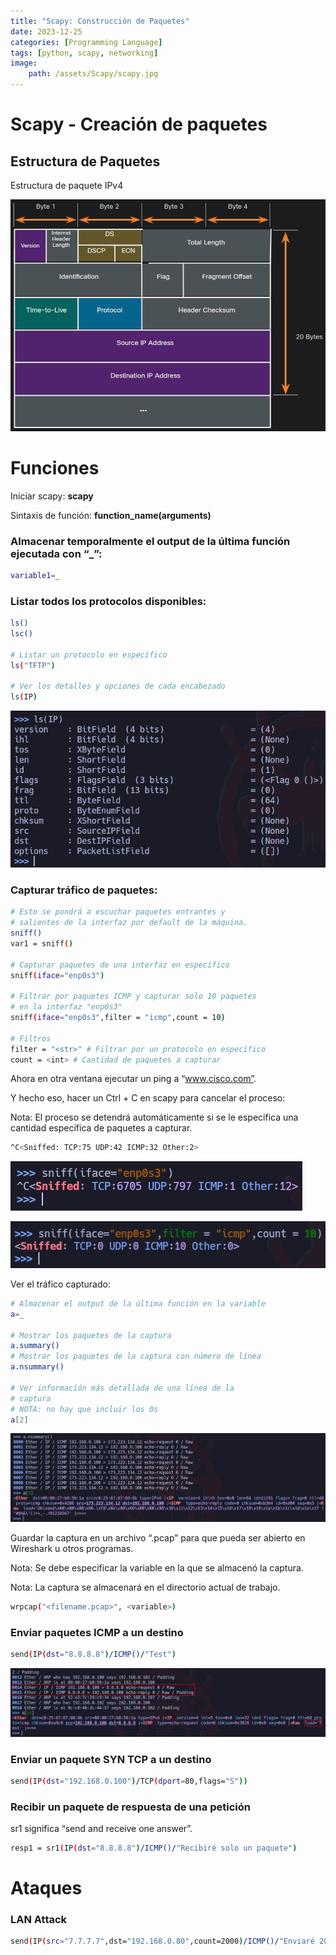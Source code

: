 ```yaml
---
title: "Scapy: Construcción de Paquetes"
date: 2023-12-25
categories: [Programming Language]
tags: [python, scapy, networking]
image:
    path: /assets/Scapy/scapy.jpg
---
```




# Scapy - Creación de paquetes

## Estructura de Paquetes

Estructura de paquete IPv4

![](../assets/Scapy/Untitled.png)


# Funciones

Iniciar scapy: **scapy**

Sintaxis de función: **function_name(arguments)**

### Almacenar temporalmente el output de la última función ejecutada con “_”:

```bash
variable1=_
```


### Listar todos los protocolos disponibles:

```bash
ls()
lsc()

# Listar un protocolo en específico
ls("TFTP")

# Ver los detalles y opciones de cada encabezado
ls(IP)
```

![](../assets/Scapy/Untitled1.png)

### Capturar tráfico de paquetes:

```bash
# Esto se pondrá a escuchar paquetes entrantes y 
# salientes de la interfaz por default de la máquina.
sniff()
var1 = sniff()

# Capturar paquetes de una interfaz en específico
sniff(iface="enp0s3")

# Filtrar por paquetes ICMP y capturar solo 10 paquetes 
# en la interfaz "enp0s3"
sniff(iface="enp0s3",filter = "icmp",count = 10)

# Filtros
filter = "<str>" # Filtrar por un protocolo en específico
count = <int> # Cantidad de paquetes a capturar

```

Ahora en otra ventana ejecutar un ping a “www.cisco.com”.

Y hecho eso, hacer un Ctrl + C en scapy para cancelar el proceso:

Nota: El proceso se detendrá automáticamente si se le especifica una cantidad específica de paquetes a capturar.

```bash
^C<Sniffed: TCP:75 UDP:42 ICMP:32 Other:2>
```

![](../assets/Scapy/Untitled2.png)

![](../assets/Scapy/Untitled3.png)

Ver el tráfico capturado:

```bash
# Almacenar el output de la última función en la variable
a=_

# Mostrar los paquetes de la captura
a.summary()
# Mostrar los paquetes de la captura con número de línea
a.nsummary()

# Ver información más detallada de una línea de la 
# captura
# NOTA: no hay que incluir los 0s
a[2]
```

![](../assets/Scapy/Untitled4.png)

Guardar la captura en un archivo “.pcap” para que pueda ser abierto en Wireshark u otros programas.

Nota: Se debe especificar la variable en la que se almacenó la captura.

Nota: La captura se almacenará en el directorio actual de trabajo.

```bash
wrpcap("<filename.pcap>", <variable>)
```

### Enviar paquetes ICMP a un destino

```bash
send(IP(dst="8.8.8.8")/ICMP()/"Test")
```

![](../assets/Scapy/Untitled5.png)

### Enviar un paquete SYN TCP a un destino

```bash
send(IP(dst="192.168.0.100")/TCP(dport=80,flags="S"))
```

### Recibir un paquete de respuesta de una petición

sr1 significa “send and receive one answer”.

```bash
resp1 = sr1(IP(dst="8.8.8.8")/ICMP()/"Recibiré solo un paquete")
```

# Ataques

### LAN Attack

```bash
send(IP(src="7.7.7.7",dst="192.168.0.80",count=2000)/ICMP()/"Enviaré 2000 paquetes")
```
